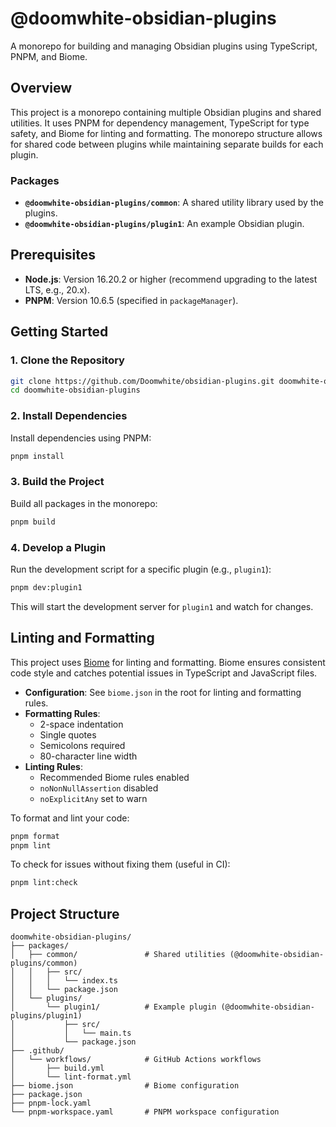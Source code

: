 # @doomwhite-obsidian-plugins

A monorepo for building and managing Obsidian plugins using TypeScript, PNPM, and Biome.

## Overview

This project is a monorepo containing multiple Obsidian plugins and shared utilities. It uses PNPM for dependency management, TypeScript for type safety, and Biome for linting and formatting. The monorepo structure allows for shared code between plugins while maintaining separate builds for each plugin.

### Packages
- **`@doomwhite-obsidian-plugins/common`**: A shared utility library used by the plugins.
- **`@doomwhite-obsidian-plugins/plugin1`**: An example Obsidian plugin.

## Prerequisites

- **Node.js**: Version 16.20.2 or higher (recommend upgrading to the latest LTS, e.g., 20.x).
- **PNPM**: Version 10.6.5 (specified in `packageManager`).

## Getting Started

### 1. Clone the Repository
```bash
git clone https://github.com/Doomwhite/obsidian-plugins.git doomwhite-obsidian-plugins
cd doomwhite-obsidian-plugins
```

### 2. Install Dependencies
Install dependencies using PNPM:
```bash
pnpm install
```

### 3. Build the Project
Build all packages in the monorepo:
```bash
pnpm build
```

### 4. Develop a Plugin
Run the development script for a specific plugin (e.g., `plugin1`):
```bash
pnpm dev:plugin1
```
This will start the development server for `plugin1` and watch for changes.

## Linting and Formatting

This project uses [Biome](https://biomejs.dev/) for linting and formatting. Biome ensures consistent code style and catches potential issues in TypeScript and JavaScript files.

- **Configuration**: See `biome.json` in the root for linting and formatting rules.
- **Formatting Rules**:
  - 2-space indentation
  - Single quotes
  - Semicolons required
  - 80-character line width
- **Linting Rules**:
  - Recommended Biome rules enabled
  - `noNonNullAssertion` disabled
  - `noExplicitAny` set to warn

To format and lint your code:
```bash
pnpm format
pnpm lint
```

To check for issues without fixing them (useful in CI):
```bash
pnpm lint:check
```

## Project Structure

```
doomwhite-obsidian-plugins/
├── packages/
│   ├── common/               # Shared utilities (@doomwhite-obsidian-plugins/common)
│   │   ├── src/
│   │   │   └── index.ts
│   │   └── package.json
│   └── plugins/
│       └── plugin1/          # Example plugin (@doomwhite-obsidian-plugins/plugin1)
│           ├── src/
│           │   └── main.ts
│           └── package.json
├── .github/
│   └── workflows/            # GitHub Actions workflows
│       ├── build.yml
│       └── lint-format.yml
├── biome.json                # Biome configuration
├── package.json
├── pnpm-lock.yaml
└── pnpm-workspace.yaml       # PNPM workspace configuration

